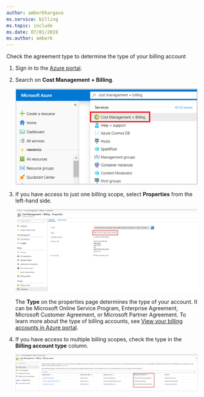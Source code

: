 ```yaml
---
author: amberbhargava
ms.service: billing
ms.topic: include
ms.date: 07/01/2019
ms.author: amberb
---
```

 
Check the agreement type to determine the type of your billing account
 
1. Sign in to the [Azure portal](https://portal.azure.com).
 
2. Search on **Cost Management + Billing**.
 
   ![Screenshot that shows Azure portal search](./media/billing-check-account-type/billing-search-cost-management-billing.png)    
 
3. If you have access to just one billing scope, select **Properties** from the left-hand side.
 
    ![Screenshot that shows microsoft customer agreement in properties page](./media/billing-check-account-type/billing-mca-property.png)
    
    The **Type** on the properties page determines the type of your account. It can be Microsoft Online Service Program, Enterprise Agreement, Microsoft Customer Agreement, or Microsoft Partner Agreement. To learn more about the type of billing accounts, see [View your billing accounts in Azure portal](../articles/billing/billing-view-all-accounts.md).  
 
4. If you have access to multiple billing scopes, check the type in the **Billing account type** column.
 
    ![Screenshot that shows microsoft customer agreement in billing account list page](./media/billing-check-account-type/billing-account-type-in-the-list.png)
 
